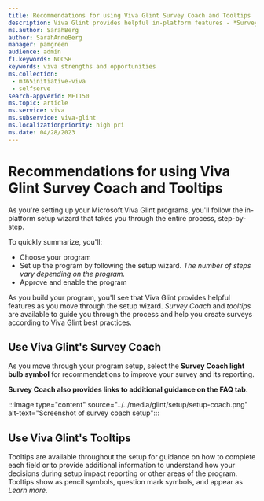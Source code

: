 ```yaml
---
title: Recommendations for using Viva Glint Survey Coach and Tooltips
description: Viva Glint provides helpful in-platform features - *Survey Coach* and *Tooltips* to guide you through the program setup.
ms.author: SarahBerg
author: SarahAnneBerg
manager: pamgreen
audience: admin
f1.keywords: NOCSH
keywords: viva strengths and opportunities
ms.collection: 
 - m365initiative-viva
 - selfserve
search-appverid: MET150
ms.topic: article
ms.service: viva
ms.subservice: viva-glint
ms.localizationpriority: high pri
ms.date: 04/28/2023
---
```


# Recommendations for using Viva Glint Survey Coach and Tooltips

As you're setting up your Microsoft Viva Glint programs, you'll follow the in-platform setup wizard that takes you through the entire process, step-by-step.

To quickly summarize, you'll:

- Choose your program
- Set up the program by following the setup wizard. *The number of steps vary depending on the program.*
- Approve and enable the program

As you build your program, you'll see that Viva Glint provides helpful features as you move through the setup wizard. *Survey Coach* and *tooltips* are available to guide you through the process and help you create surveys according to Viva Glint best practices.

## Use Viva Glint's Survey Coach

As you move through your program setup, select the **Survey Coach light bulb symbol** for recommendations to improve your survey and its reporting.

**Survey Coach also provides links to additional guidance on the FAQ tab.**

:::image type="content" source="../../media/glint/setup/setup-coach.png" alt-text="Screenshot of survey coach setup":::

## Use Viva Glint's Tooltips

Tooltips are available throughout the setup for guidance on how to complete each field or to provide additional information to understand how your decisions during setup impact reporting or other areas of the program. Tooltips show as pencil symbols, question mark symbols, and appear as *Learn more*.